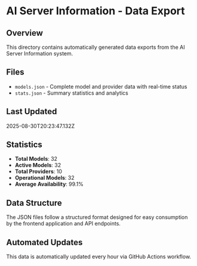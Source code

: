 # AI Server Information - Data Export

## Overview
This directory contains automatically generated data exports from the AI Server Information system.

## Files
- `models.json` - Complete model and provider data with real-time status
- `stats.json` - Summary statistics and analytics

## Last Updated
2025-08-30T20:23:47.132Z

## Statistics
- **Total Models**: 32
- **Active Models**: 32
- **Total Providers**: 10
- **Operational Models**: 32
- **Average Availability**: 99.1%

## Data Structure
The JSON files follow a structured format designed for easy consumption by the frontend application and API endpoints.

## Automated Updates
This data is automatically updated every hour via GitHub Actions workflow.

